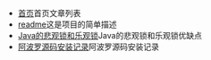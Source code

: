 * [首页](markdown.html?md=content/index.md)首页文章列表
* [readme](markdown.html?md=readme.md)这是项目的简单描述
* [Java的悲观锁和乐观锁](markdown.html?md=content/Java的悲观锁和乐观锁.md)Java的悲观锁和乐观锁优缺点
* [阿波罗源码安装记录](markdown.html?md=content/阿波罗源码安装记录.md)阿波罗源码安装记录
